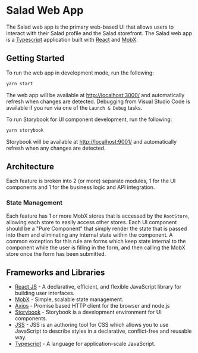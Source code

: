 # Salad Web App

The Salad web app is the primary web-based UI that allows users to interact with their Salad profile and the Salad storefront. The Salad web app is a [Typescript](https://www.typescriptlang.org/) application built with [React](https://reactjs.org/) and [MobX](https://mobx.js.org/).

## Getting Started

To run the web app in development mode, run the following:

```sh
yarn start
```

The web app will be available at <http://localhost:3000/> and automatically refresh when changes are detected. Debugging from Visual Studio Code is available if you run via one of the `Launch & Debug` tasks.

To run Storybook for UI component development, run the following:

```sh
yarn storybook
```

Storybook will be available at <http://localhost:9001/> and automatically refresh when any changes are detected.

## Architecture

Each feature is broken into 2 (or more) separate modules, 1 for the UI components and 1 for the business logic and API integration.

### State Management

Each feature has 1 or more MobX stores that is accessed by the `RootStore`, allowing each store to easily access other stores. Each UI component should be a "Pure Component" that simply render the state that is passed into them and eliminating any internal state within the component. A common exception for this rule are forms which keep state internal to the component while the user is filling in the form, and then calling the MobX store once the form has been submitted.

## Frameworks and Libraries

- [React JS](https://reactjs.org/) - A declarative, efficient, and flexible JavaScript library for building user interfaces.
- [MobX](https://mobx.js.org/) - Simple, scalable state management.
- [Axios](https://github.com/axios/axios) - Promise based HTTP client for the browser and node.js
- [Storybook](https://storybook.js.org/) - Storybook is a development environment for UI components.
- [JSS](https://cssinjs.org) - JSS is an authoring tool for CSS which allows you to use JavaScript to describe styles in a declarative, conflict-free and reusable way.
- [Typescript](https://www.typescriptlang.org/) - A language for application-scale JavaScript.
